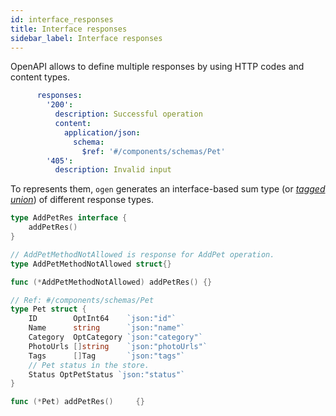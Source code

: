 ```yaml
---
id: interface_responses
title: Interface responses
sidebar_label: Interface responses
---
```


OpenAPI allows to define multiple responses by using HTTP codes and content types.

```yaml title="Multiple responses schema"
      responses:
        '200':
          description: Successful operation
          content:
            application/json:
              schema:
                $ref: '#/components/schemas/Pet'
        '405':
          description: Invalid input
```


To represents them, `ogen` generates an interface-based sum type (or [_tagged union_](https://en.wikipedia.org/wiki/Tagged_union))
of different response types.

```go title="addPet operation response interface"
type AddPetRes interface {
	addPetRes()
}
```

```go title="addPet operation response variants"
// AddPetMethodNotAllowed is response for AddPet operation.
type AddPetMethodNotAllowed struct{}

func (*AddPetMethodNotAllowed) addPetRes() {}

// Ref: #/components/schemas/Pet
type Pet struct {
	ID        OptInt64    `json:"id"`
	Name      string      `json:"name"`
	Category  OptCategory `json:"category"`
	PhotoUrls []string    `json:"photoUrls"`
	Tags      []Tag       `json:"tags"`
	// Pet status in the store.
	Status OptPetStatus `json:"status"`
}

func (*Pet) addPetRes()     {}
```


